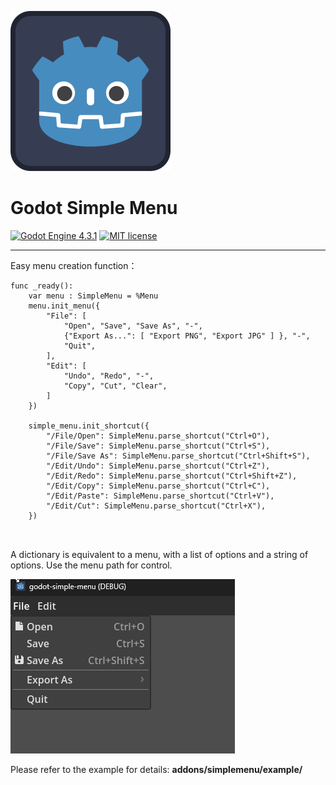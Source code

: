 ![Plugin Logo](icon.svg)

# Godot Simple Menu

[![Godot Engine 4.3.1](https://img.shields.io/badge/Godot%20Engine-4.3-blue)](https://godotengine.org/)
[![MIT license](https://img.shields.io/badge/license-MIT-blue.svg)](https://lbesson.mit-license.org/)

---

Easy menu creation function：


```gdscript
func _ready():
	var menu : SimpleMenu = %Menu
	menu.init_menu({
		"File": [
			"Open", "Save", "Save As", "-",
			{"Export As...": [ "Export PNG", "Export JPG" ] }, "-",
			"Quit",
		],
		"Edit": [
			"Undo", "Redo", "-",
			"Copy", "Cut", "Clear",
		]
	})
	
	simple_menu.init_shortcut({
		"/File/Open": SimpleMenu.parse_shortcut("Ctrl+O"),
		"/File/Save": SimpleMenu.parse_shortcut("Ctrl+S"),
		"/File/Save As": SimpleMenu.parse_shortcut("Ctrl+Shift+S"),
		"/Edit/Undo": SimpleMenu.parse_shortcut("Ctrl+Z"),
		"/Edit/Redo": SimpleMenu.parse_shortcut("Ctrl+Shift+Z"),
		"/Edit/Copy": SimpleMenu.parse_shortcut("Ctrl+C"),
		"/Edit/Paste": SimpleMenu.parse_shortcut("Ctrl+V"),
		"/Edit/Cut": SimpleMenu.parse_shortcut("Ctrl+X"),
	})
	
	
```

A dictionary is equivalent to a menu, with a list of options and a string of options. Use the menu path for control.

![](addons/simplemenu/images/2024-04-07_081721.png)


Please refer to the example for details: **addons/simplemenu/example/**
